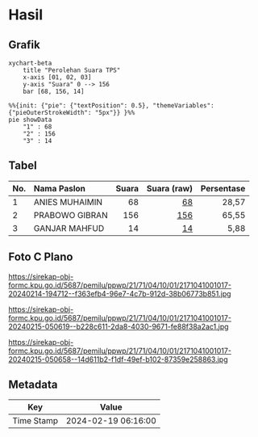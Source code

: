 # Hasil

## Grafik

```mermaid
xychart-beta
    title "Perolehan Suara TPS"
    x-axis [01, 02, 03]
    y-axis "Suara" 0 --> 156
    bar [68, 156, 14]
```

```mermaid
%%{init: {"pie": {"textPosition": 0.5}, "themeVariables": {"pieOuterStrokeWidth": "5px"}} }%%
pie showData
    "1" : 68
    "2" : 156
    "3" : 14
```

## Tabel

| No. | Nama Paslon    | Suara | Suara (raw) | Persentase |
|:--- |:-------------- | -----:| -----------:| ----------:|
| 1   | ANIES MUHAIMIN | 68    | [68][p-1]   | 28,57      |
| 2   | PRABOWO GIBRAN | 156   | [156][p-2]  | 65,55      |
| 3   | GANJAR MAHFUD  | 14    | [14][p-3]   | 5,88       |


[p-1]: https://github.com/gigit-pemilu/pemilu-2024-21-kepulauan-riau/blob/main/pilpres/hitung-suara/sub/21-kepulauan-riau/sub/71-kota-batam/sub/04-nongsa/sub/1001-sambau/sub/017-tps/sub/paslon-1.txt
[p-2]: https://github.com/gigit-pemilu/pemilu-2024-21-kepulauan-riau/blob/main/pilpres/hitung-suara/sub/21-kepulauan-riau/sub/71-kota-batam/sub/04-nongsa/sub/1001-sambau/sub/017-tps/sub/paslon-2.txt
[p-3]: https://github.com/gigit-pemilu/pemilu-2024-21-kepulauan-riau/blob/main/pilpres/hitung-suara/sub/21-kepulauan-riau/sub/71-kota-batam/sub/04-nongsa/sub/1001-sambau/sub/017-tps/sub/paslon-3.txt

## Foto C Plano

https://sirekap-obj-formc.kpu.go.id/5687/pemilu/ppwp/21/71/04/10/01/2171041001017-20240214-194712--f363efb4-96e7-4c7b-912d-38b06773b851.jpg

https://sirekap-obj-formc.kpu.go.id/5687/pemilu/ppwp/21/71/04/10/01/2171041001017-20240215-050619--b228c611-2da8-4030-9671-fe88f38a2ac1.jpg

https://sirekap-obj-formc.kpu.go.id/5687/pemilu/ppwp/21/71/04/10/01/2171041001017-20240215-050658--14d611b2-f1df-49ef-b102-87359e258863.jpg


## Metadata

| Key        | Value               |
| ---------- | ------------------- |
| Time Stamp | 2024-02-19 06:16:00 |



